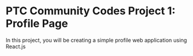 # PTC Community Codes Project 1: Profile Page

In this project, you will be creating a simple profile web application using React.js